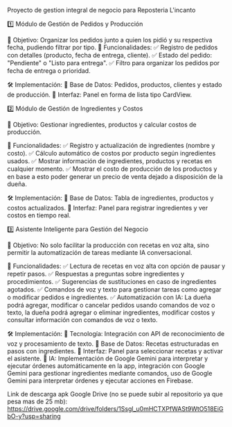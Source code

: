 Proyecto de gestion integral de negocio para Reposteria L'incanto


1️⃣ Módulo de Gestión de Pedidos y Producción

🎯 Objetivo: Organizar los pedidos junto a quien los pidió y su respectiva fecha, pudiendo filtrar por tipo.
🔹 Funcionalidades:
 ✅ Registro de pedidos con detalles (producto, fecha de entrega, cliente).
 ✅ Estado del pedido: "Pendiente" o "Listo para entrega".
 ✅ Filtro para organizar los pedidos por fecha de entrega o prioridad.
 
🛠 Implementación:
 🔸 Base de Datos: Pedidos, productos, clientes y estado de producción.
 🔸 Interfaz: Panel en forma de lista tipo CardView.


2️⃣ Módulo de Gestión de Ingredientes y Costos

🎯 Objetivo: Gestionar ingredientes, productos y calcular costos de producción.

🔹 Funcionalidades:
 ✅ Registro y actualización de ingredientes (nombre y costo).
 ✅ Cálculo automático de costos por producto según ingredientes usados.
 ✅ Mostrar información de ingredientes, productos y recetas en cualquier momento.
 ✅ Mostrar el costo de producción de los productos y en base a esto poder generar un precio de venta dejado a disposición de la dueña.

🛠 Implementación:
 🔸 Base de Datos: Tabla de ingredientes, productos y costos actualizados.
 🔸 Interfaz: Panel para registrar ingredientes y ver costos en tiempo real.


3️⃣ Asistente Inteligente para Gestión del Negocio

🎯 Objetivo: No solo facilitar la producción con recetas en voz alta, sino permitir la automatización de tareas mediante IA conversacional.

🔹 Funcionalidades:
 ✅ Lectura de recetas en voz alta con opción de pausar y repetir pasos.
 ✅ Respuestas a preguntas sobre ingredientes y procedimientos.
 ✅ Sugerencias de sustituciones en caso de ingredientes agotados.
 ✅ Comandos de voz y texto para gestionar tareas como agregar o modificar pedidos e ingredientes.
✅ Automatización con IA: La dueña podrá agregar, modificar o cancelar pedidos usando comandos de voz o texto, la dueña podrá agregar o eliminar ingredientes, modificar costos y consultar información con comandos de voz o texto.

🛠 Implementación:
🔸 Tecnología: Integración con API de reconocimiento de voz y procesamiento de texto.
🔸 Base de Datos: Recetas estructuradas en pasos con ingredientes.
🔸 Interfaz: Panel para seleccionar recetas y activar el asistente.
🔸 IA: Implementación de Google Gemini para interpretar y ejecutar órdenes automáticamente en la app, integración con Google Gemini para gestionar ingredientes mediante comandos, uso de Google Gemini para interpretar órdenes y ejecutar acciones en Firebase.


Link de descarga apk Google Drive (no se puede subir al repositorio ya que pesa mas de 25 mb): https://drive.google.com/drive/folders/1Ssgl_u0mHCTXPfWASt9WtO518EiGbO-y?usp=sharing
